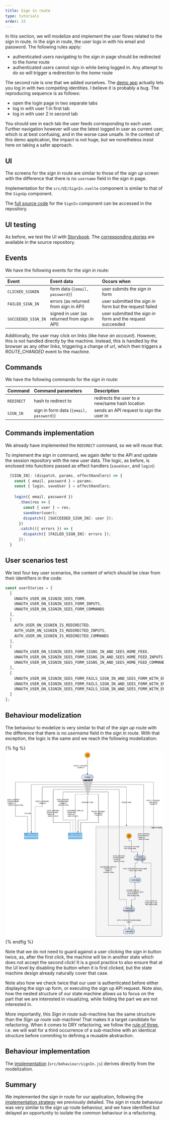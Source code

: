 ```yaml
---
title: Sign in route
type: tutorials
order: 33
---
```


In this section, we will modelize and implement the user flows related to the sign in route. In the *sign in* route, the user logs in with his email and password. The following rules apply:
- authenticated users navigating to the *sign in* page should be redirected to the *home* route
- authenticated users cannot sign in while being logged in. Any attempt to do so will trigger a redirection to the *home* route 

The second rule is one that we added ourselves. The [demo app](https://demo.realworld.io/#/) actually lets you log in with two competing identities. I believe it is probably a bug. The reproducing sequence is as follows:
- open the login page in two separate tabs
- log in with user 1 in first tab
- log in with user 2 in second tab

You should see in each tab the user feeds corresponding to each user. Further navigation however will use the latest logged in user as current user, which is at best confusing, and in the worse case unsafe. In the context of this demo application, the impact is not huge, but we nonetheless insist here on taking a safer approach. 

## UI
The screens for the *sign in* route are similar to those of the *sign up* screen with the difference that there is no `username` field in the *sign in* page.

Implementation for the `src/UI/SignIn.svelte` component is similar to that of the `SignUp` component.

The [full source code](https://github.com/brucou/realworld-kingly-svelte/blob/with-sign-in-route/src/UI/SignIn.svelte) for the `SignIn` component can be accessed in the repository.

## UI testing
As before, we test the UI with [Storybook](https://storybook.js.org/). The [corresponding stories](https://github.com/brucou/realworld-kingly-svelte/blob/with-sign-in-route/stories/RealWorld.SignIn.stories.js) are available in the source repository.

## Events
We have the following events for the *sign in* route:

| Event | Event data |Occurs when|
|:---|:---|:---|
| `CLICKED_SIGNIN`| form data (`{email, password}`)| user submits the *sign in* form| 
| `FAILED_SIGN_IN`| errors (as returned from sign in API)| user submitted the *sign in* form but the request failed|
| `SUCCEEDED_SIGN_IN`| signed in user (as returned from sign in API)| user submitted the *sign in* form and the request succeeded|

Additionally, the user may click on links (like *have an account*). However, this is not handled directly by the machine. Instead, this is handled by the browser as any other links, triggering a change of url, which then triggers a *ROUTE_CHANGED* event to the machine.

## Commands
We have the following commands for the *sign in* route:

| Command | Command parameters |Description|
|:---|:---|:---|
| `REDIRECT`| hash to redirect to| redirects the user to a new/same hash location| 
| `SIGN_IN`| sign in form data (`{email, password}`)| sends an API request to sign the user in|

## Commands implementation
We already have implemented the `REDIRECT` command, so we will reuse that. 

To implement the sign in command, we again defer to the API and update the session repository with the new user data. The logic, as before, is enclosed into functions passed as effect handlers (`saveUser`, and `login`):

```javascript
  [SIGN_IN]: (dispatch, params, effectHandlers) => {
    const { email, password } = params;
    const { login, saveUser } = effectHandlers;

    login({ email, password })
      .then(res => {
        const { user } = res;
        saveUser(user);
        dispatch({ [SUCCEEDED_SIGN_IN]: user });
      })
      .catch(({ errors }) => {
        dispatch({ [FAILED_SIGN_IN]: errors });
      });
  }
```

## User scenarios test
We test four key user scenarios, the content of which should be clear from their identifiers in the code:

```javascript
const userStories = [
  [
    UNAUTH_USER_ON_SIGNIN_SEES_FORM,
    UNAUTH_USER_ON_SIGNIN_SEES_FORM_INPUTS,
    UNAUTH_USER_ON_SIGNIN_SEES_FORM_COMMANDS
  ],
  [
    AUTH_USER_ON_SIGNIN_IS_REDIRECTED,
    AUTH_USER_ON_SIGNIN_IS_REDIRECTED_INPUTS,
    AUTH_USER_ON_SIGNIN_IS_REDIRECTED_COMMANDS
  ],
  [
    UNAUTH_USER_ON_SIGNIN_SEES_FORM_SIGNS_IN_AND_SEES_HOME_FEED,
    UNAUTH_USER_ON_SIGNIN_SEES_FORM_SIGNS_IN_AND_SEES_HOME_FEED_INPUTS,
    UNAUTH_USER_ON_SIGNIN_SEES_FORM_SIGNS_IN_AND_SEES_HOME_FEED_COMMANDS
  ],
  [
    UNAUTH_USER_ON_SIGNIN_SEES_FORM_FAILS_SIGN_IN_AND_SEES_FORM_WITH_ERRORS,
    UNAUTH_USER_ON_SIGNIN_SEES_FORM_FAILS_SIGN_IN_AND_SEES_FORM_WITH_ERRORS_INPUTS,
    UNAUTH_USER_ON_SIGNIN_SEES_FORM_FAILS_SIGN_IN_AND_SEES_FORM_WITH_ERRORS_COMMANDS
  ]
];
```

## Behaviour modelization
The behaviour to modelize is very similar to that of the *sign up* route with the difference that there is no *username* field in the *sign in* route. With that exception, the logic is the same and we reach the following modelization: 

{% fig %}
![realworld-home-tag-filter](../../graphs/real-world/realworld-routing-signin.png)
{% endfig %}

Note that we do not need to guard against a user clicking the *sign in* button twice, as, after the first click, the machine will be in another state which does not accept the second click! It is a good practice to also ensure that at the UI level by disabling the button when it is first clicked, but the state machine design already naturally cover that case. 

Note also how we check twice that our user is authenticated before either displaying the sign up form, or executing the sign up API request. Note also, how the nested structure of our state machine allows us to focus on the part that we are interested in visualizing, while folding the part we are not interested in.

More importantly, this *Sign in route* sub-machine has the same structure than the *Sign up route* sub-machine! That makes it a target candidate for refactoring. When it comes to DRY refactoring, we follow the [rule of three](https://blog.codinghorror.com/rule-of-three/), i.e. we will wait for a third occurrence of a sub-machine with an identical structure before commiting to defining a reusable abstraction.

## Behaviour implementation 
The [implementation](https://github.com/brucou/realworld-kingly-svelte/blob/with-sign-in-route/src/behaviour/signIn.js) (`src/behaviour/signIn.js`) derives directly from the modelization. 

## Summary
We implemented the *sign in* route for our application, following the [implementation strategy](/real-world.html#Implementation-strategy) we previously detailed. The *sign in* route behaviour was very similar to the *sign up* route behaviour, and we have identified but delayed an opportunity to isolate the common behaviour in a refactoring.
